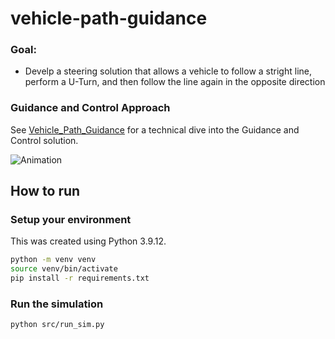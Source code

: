 # vehicle-path-guidance

### Goal:
- Develp a steering solution that allows a vehicle to follow a stright line, perform a U-Turn, and then follow the line again in the opposite direction

### Guidance and Control Approach
See [Vehicle_Path_Guidance](https://github.com/leet4th/vehicle-path-guidance/blob/main/Vehicle_Path_Guidance.pdf) for a technical dive into the Guidance and Control solution.

![Animation](https://github.com/leet4th/vehicle-path-guidance/blob/main/animation.gif)

## How to run
### Setup your environment
This was created using Python 3.9.12.

```bash
python -m venv venv
source venv/bin/activate
pip install -r requirements.txt
```

### Run the simulation
```bash
python src/run_sim.py 
```
